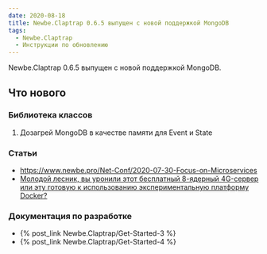 ```yaml
---
date: 2020-08-18
title: Newbe.Claptrap 0.6.5 выпущен с новой поддержкой MongoDB
tags:
  - Newbe.Claptrap
  - Инструкции по обновлению
---
```


Newbe.Claptrap 0.6.5 выпущен с новой поддержкой MongoDB.

<!-- more -->

<!-- md Header-Newbe-Claptrap.md -->

## Что нового

### Библиотека классов

1. Дозагрей MongoDB в качестве памяти для Event и State

### Статьи

- <https://www.newbe.pro/Net-Conf/2020-07-30-Focus-on-Microservices>
- [Молодой лесник, вы уронили этот бесплатный 8-ядерный 4G-сервер или эту готовую к использованию экспериментальную платформу Docker?](007-Play-With-Docker)

### Документация по разработке

- {% post_link Newbe.Claptrap/Get-Started-3 %}
- {% post_link Newbe.Claptrap/Get-Started-4 %}

<!-- md Footer-Newbe-Claptrap.md -->
